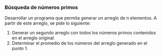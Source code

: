 ### Búsqueda de números primos
Desarrollar un programa que permita generar un arreglo de n elementos. A partir de este arreglo, se pide lo siguiente:

1. Generar un segundo arreglo con todos los números primos contenidos en el arreglo original.
2. Determinar el promedio de los números del arreglo generado en el punto 1.
